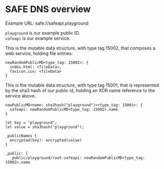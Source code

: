 # SAFE DNS overview

Example URL: safe://safeapi.playground

`playground` is our example public ID.  
`safeapi` is our example service.

This is the mutable data structure, with type tag 15002, that composes a web service, holding file entries:
```
newRandomPublicMD<type_tag: 15002>: {
  index.html: <fileData>,
  favicon.ico: <fileData>
}
```
This is the mutable data structure, with type tag 15001, that is represented by the sha3 hash of our public id, holding an XOR name reference to the service above.
```
newPublicMD<name: sha3hash("playground")><type_tag: 15001>: {
  safeapi: newRandomPublicMD<type_tag: 15002>.name
}
```

```
let key = "playground";
let value = sha3hash("playground");

_publicNames {
  encrypted(key): encrypted(value)
}
```


```
_public: {
  _public/playground/root-safeapi: newRandomPublicMD<type_tag: 15002>.name
```
